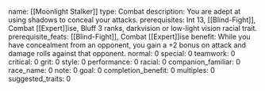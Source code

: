 name: [[Moonlight Stalker]]
type: Combat
description: You are adept at using shadows to conceal your attacks.
prerequisites: Int 13, [[Blind-Fight]], Combat [[Expert]]ise, Bluff 3 ranks, darkvision or low-light vision racial trait.
prerequisite_feats: [[Blind-Fight]], Combat [[Expert]]ise
benefit: While you have concealment from an opponent, you gain a +2 bonus on attack and damage rolls against that opponent.
normal: 0
special: 0
teamwork: 0
critical: 0
grit: 0
style: 0
performance: 0
racial: 0
companion_familiar: 0
race_name: 0
note: 0
goal: 0
completion_benefit: 0
multiples: 0
suggested_traits: 0
